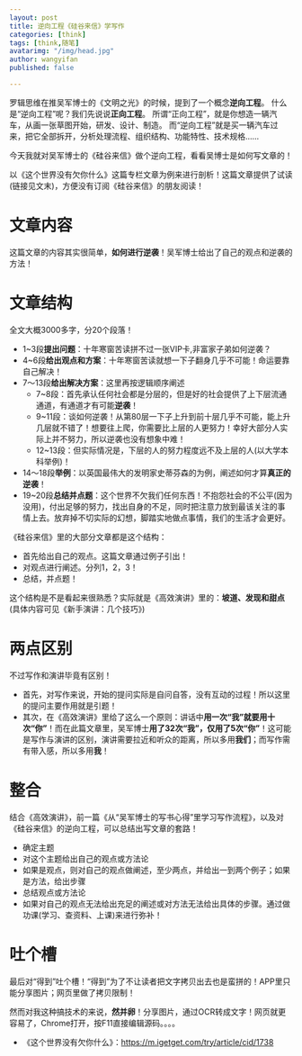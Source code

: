 ```yaml
---
layout: post
title: 逆向工程《硅谷来信》学写作
categories: [think]
tags: [think,随笔]
avatarimg: "/img/head.jpg"
author: wangyifan
published: false

---
```


罗辑思维在推吴军博士的《文明之光》的时候，提到了一个概念**逆向工程**。
什么是“逆向工程”呢？我们先说说**正向工程**。
所谓“正向工程”，就是你想造一辆汽车，从画一张草图开始，研发、设计、制造。
而“逆向工程”就是买一辆汽车过来，把它全部拆开，分析处理流程、组织结构、功能特性、技术规格……

今天我就对吴军博士的《硅谷来信》做个逆向工程，看看吴博士是如何写文章的！

以《这个世界没有欠你什么》这篇专栏文章为例来进行剖析！这篇文章提供了试读(链接见文末)，方便没有订阅《硅谷来信》的朋友阅读！

# 文章内容

这篇文章的内容其实很简单，**如何进行逆袭**！吴军博士给出了自己的观点和逆袭的方法！

# 文章结构

全文大概3000多字，分20个段落！

- 1~3段**提出问题**：十年寒窗苦读拼不过一张VIP卡,非富家子弟如何逆袭？
- 4~6段**给出观点和方案**：十年寒窗苦读就想一下子翻身几乎不可能！命运要靠自己解决！
- 7～13段**给出解决方案**：这里再按逻辑顺序阐述
    - 7~8段：首先承认任何社会都是分层的，但是好的社会提供了上下层流通通道，有通道才有可能**逆袭**！
    - 9~11段：谈如何逆袭！从第80层一下子上升到前十层几乎不可能，能上升几层就不错了！想要往上爬，你需要比上层的人更努力！幸好大部分人实际上并不努力，所以逆袭也没有想象中难！
    - 12~13段：但实际情况是，下层的人的努力程度远不及上层的人(以大学本科举例)！
- 14～18段**举例**：以英国最伟大的发明家史蒂芬森的为例，阐述如何才算**真正的逆袭**！
- 19~20段**总结并点题**：这个世界不欠我们任何东西！不抱怨社会的不公平(因为没用)，付出足够的努力，找出自身的不足，同时把注意力放到最该关注的事情上去。放弃掉不切实际的幻想，脚踏实地做点事情，我们的生活才会更好。

《硅谷来信》里的大部分文章都是这个结构：

- 首先给出自己的观点。这篇文章通过例子引出！
- 对观点进行阐述。分列1，2，3！
- 总结，并点题！

这个结构是不是看起来很熟悉？实际就是《高效演讲》里的：**坡道、发现和甜点**(具体内容可见《新手演讲：几个技巧》)

# 两点区别

不过写作和演讲毕竟有区别！

- 首先，对写作来说，开始的提问实际是自问自答，没有互动的过程！所以这里的提问主要作用就是引题！
- 其次，在《高效演讲》里给了这么一个原则：讲话中**用一次“我”就要用十次“你”**！而在此篇文章里，吴军博士**用了32次“我”，仅用了5次“你”**！这可能是写作与演讲的区别，演讲需要拉近和听众的距离，所以多用**我们**；而写作需有带入感，所以多用**我**！

# 整合

结合《高效演讲》，前一篇《从“吴军博士的写书心得”里学习写作流程》，以及对《硅谷来信》的逆向工程，可以总结出写文章的套路！

- 确定主题
- 对这个主题给出自己的观点或方法论
- 如果是观点，则对自己的观点做阐述，至少两点，并给出一到两个例子；如果是方法，给出步骤
- 总结观点或方法论
- 如果对自己的观点无法给出充足的阐述或对方法无法给出具体的步骤。通过做功课(学习、查资料、上课)来进行弥补！

# 吐个槽

最后对“得到”吐个槽！“得到”为了不让读者把文字拷贝出去也是蛮拼的！APP里只能分享图片；网页里做了拷贝限制！

然而对我这种搞技术的来说，**然并卵**！分享图片，通过OCR转成文字！网页就更容易了，Chrome打开，按F11直接编辑源码。。。。

- 《这个世界没有欠你什么》：https://m.igetget.com/try/article/cid/1738
